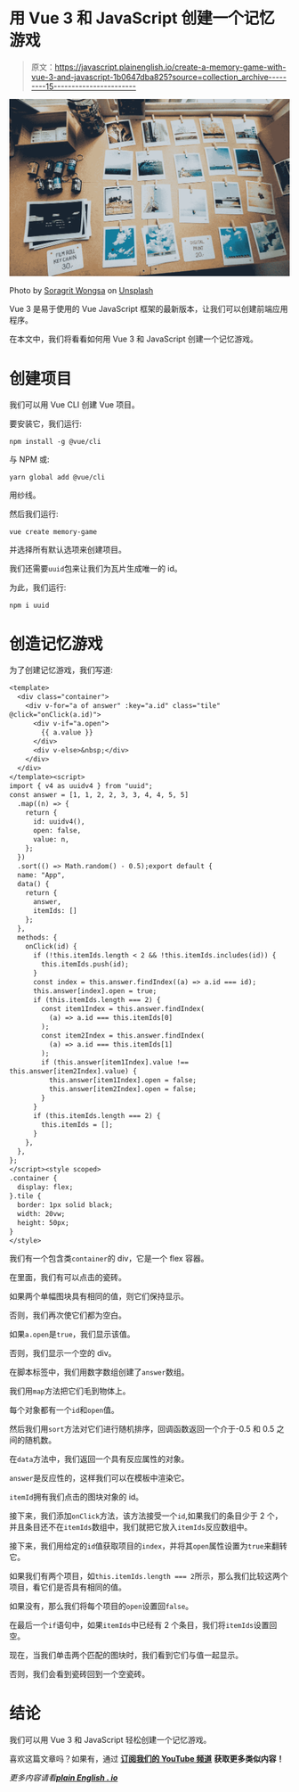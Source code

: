 # 用 Vue 3 和 JavaScript 创建一个记忆游戏

> 原文：<https://javascript.plainenglish.io/create-a-memory-game-with-vue-3-and-javascript-1b0647dba825?source=collection_archive---------15----------------------->

![](img/094b49b6b183c155be7f9f0fe2ddca8e.png)

Photo by [Soragrit Wongsa](https://unsplash.com/@invictar1997?utm_source=medium&utm_medium=referral) on [Unsplash](https://unsplash.com?utm_source=medium&utm_medium=referral)

Vue 3 是易于使用的 Vue JavaScript 框架的最新版本，让我们可以创建前端应用程序。

在本文中，我们将看看如何用 Vue 3 和 JavaScript 创建一个记忆游戏。

# 创建项目

我们可以用 Vue CLI 创建 Vue 项目。

要安装它，我们运行:

```
npm install -g @vue/cli
```

与 NPM 或:

```
yarn global add @vue/cli
```

用纱线。

然后我们运行:

```
vue create memory-game
```

并选择所有默认选项来创建项目。

我们还需要`uuid`包来让我们为瓦片生成唯一的 id。

为此，我们运行:

```
npm i uuid
```

# 创造记忆游戏

为了创建记忆游戏，我们写道:

```
<template>
  <div class="container">
    <div v-for="a of answer" :key="a.id" class="tile" @click="onClick(a.id)">
      <div v-if="a.open">
        {{ a.value }}
      </div>
      <div v-else>&nbsp;</div>
    </div>
  </div>
</template><script>
import { v4 as uuidv4 } from "uuid";
const answer = [1, 1, 2, 2, 3, 3, 4, 4, 5, 5]
  .map((n) => {
    return {
      id: uuidv4(),
      open: false,
      value: n,
    };
  })
  .sort(() => Math.random() - 0.5);export default {
  name: "App",
  data() {
    return {
      answer,
      itemIds: []
    };
  },
  methods: {
    onClick(id) {
      if (!this.itemIds.length < 2 && !this.itemIds.includes(id)) {
        this.itemIds.push(id);
      }
      const index = this.answer.findIndex((a) => a.id === id);
      this.answer[index].open = true;
      if (this.itemIds.length === 2) {
        const item1Index = this.answer.findIndex(
          (a) => a.id === this.itemIds[0]
        );
        const item2Index = this.answer.findIndex(
          (a) => a.id === this.itemIds[1]
        );
        if (this.answer[item1Index].value !== this.answer[item2Index].value) {
          this.answer[item1Index].open = false;
          this.answer[item2Index].open = false;
        }
      }
      if (this.itemIds.length === 2) {
        this.itemIds = [];
      }
    },
  },
};
</script><style scoped>
.container {
  display: flex;
}.tile {
  border: 1px solid black;
  width: 20vw;
  height: 50px;
}
</style>
```

我们有一个包含类`container`的 div，它是一个 flex 容器。

在里面，我们有可以点击的瓷砖。

如果两个单幅图块具有相同的值，则它们保持显示。

否则，我们再次使它们都为空白。

如果`a.open`是`true`，我们显示该值。

否则，我们显示一个空的 div。

在脚本标签中，我们用数字数组创建了`answer`数组。

我们用`map`方法把它们毛到物体上。

每个对象都有一个`id`和`open`值。

然后我们用`sort`方法对它们进行随机排序，回调函数返回一个介于-0.5 和 0.5 之间的随机数。

在`data`方法中，我们返回一个具有反应属性的对象。

`answer`是反应性的，这样我们可以在模板中渲染它。

`itemId`拥有我们点击的图块对象的 id。

接下来，我们添加`onClick`方法，该方法接受一个`id`,如果我们的条目少于 2 个，并且条目还不在`itemIds`数组中，我们就把它放入`itemIds`反应数组中。

接下来，我们用给定的`id`值获取项目的`index`，并将其`open`属性设置为`true`来翻转它。

如果我们有两个项目，如`this.itemIds.length === 2`所示，那么我们比较这两个项目，看它们是否具有相同的值。

如果没有，那么我们将每个项目的`open`设置回`false`。

在最后一个`if`语句中，如果`itemIds`中已经有 2 个条目，我们将`itemIds`设置回空。

现在，当我们单击两个匹配的图块时，我们看到它们与值一起显示。

否则，我们会看到瓷砖回到一个空瓷砖。

# 结论

我们可以用 Vue 3 和 JavaScript 轻松创建一个记忆游戏。

喜欢这篇文章吗？如果有，通过 [**订阅我们的 YouTube 频道**](https://www.youtube.com/channel/UCtipWUghju290NWcn8jhyAw?sub_confirmation=true) **获取更多类似内容！**

*更多内容请看*[***plain English . io***](https://plainenglish.io/)